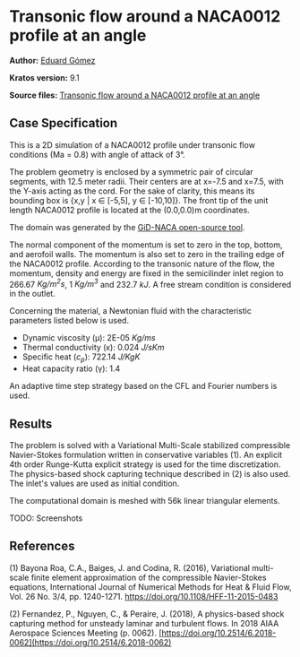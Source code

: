 # Transonic flow around a NACA0012 profile at an angle

**Author:** [Eduard Gómez](https://github.com/EduardGomezEscandell)

**Kratos version:** 9.1

**Source files:** [Transonic flow around a NACA0012 profile at an angle](https://github.com/KratosMultiphysics/Examples/tree/master/fluid_dynamics/validation/compressible_naca_0012_Ma_0.8_aoa_3/source)

## Case Specification
This is a 2D simulation of a NACA0012 profile under transonic flow conditions (Ma = 0.8) with angle of attack of 3&deg;.

The problem geometry is enclosed by a symmetric pair of circular segments, with 12.5 meter radii. Their centers are at x=-7.5 and x=7.5, with the Y-axis acting as the cord. For the sake of clarity, this means its bounding box is {x,y | x ∈ [-5,5], y ∈ [-10,10]}. The front tip of the unit length NACA0012 profile is located at the (0.0,0.0)m coordinates.

The domain was generated by the [GiD-NACA open-source tool](https://github.com/EduardGomezEscandell/GiD-NACA).

The normal component of the momentum is set to zero in the top, bottom, and aerofoil walls. The momentum is also set to zero in the trailing edge of the NACA0012 profile. According to the transonic nature of the flow, the momentum, density and energy are fixed in the semicilinder inlet region to 266.67 _Kg/m<sup>2</sup>s_, 1 _Kg/m<sup>3</sup>_ and 232.7 _kJ_. A free stream condition is considered in the outlet.

Concerning the material, a Newtonian fluid with the characteristic parameters listed below is used.
* Dynamic viscosity (&mu;): 2E-05 _Kg/ms_
* Thermal conductivity (&kappa;): 0.024 _J/sKm_
* Specific heat (_c<sub>p</sub>_): 722.14 _J/KgK_
* Heat capacity ratio (&gamma;): 1.4

An adaptive time step strategy based on the CFL and Fourier numbers is used.

## Results
The problem is solved with a Variational Multi-Scale stabilized compressible Navier-Stokes formulation written in conservative variables (1). An explicit 4th order Runge-Kutta explicit strategy is used for the time discretization. The physics-based shock capturing technique described in (2) is also used. The inlet's values are used as initial condition.

The computational domain is meshed with 56k linear triangular elements.

TODO: Screenshots


## References
(1) Bayona Roa, C.A., Baiges, J. and Codina, R. (2016), Variational multi-scale finite element approximation of the compressible Navier-Stokes equations, International Journal of Numerical Methods for Heat & Fluid Flow, Vol. 26 No. 3/4, pp. 1240-1271. [https://doi.org/10.1108/HFF-11-2015-0483 ](https://doi.org/10.1108/HFF-11-2015-0483 )

(2) Fernandez, P., Nguyen, C., & Peraire, J. (2018), A physics-based shock capturing method for unsteady laminar and turbulent flows. In 2018 AIAA Aerospace Sciences Meeting (p. 0062). [https://doi.org/10.2514/6.2018-0062](https://doi.org/10.2514/6.2018-0062)
